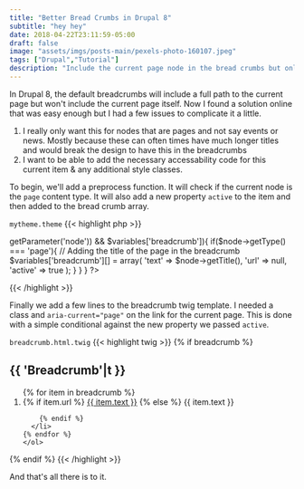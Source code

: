 ```yaml
---
title: "Better Bread Crumbs in Drupal 8"
subtitle: "hey hey"
date: 2018-04-22T23:11:59-05:00
draft: false
image: "assets/imgs/posts-main/pexels-photo-160107.jpeg"
tags: ["Drupal","Tutorial"]
description: "Include the current page node in the bread crumbs but only if it is a page"
---
```


In Drupal 8, the default breadcrumbs will include a full path to the current page but won't include the current page itself. Now I found a solution online that was easy enough but I had a few issues to complicate it a little.

1. I really only want this for nodes that are pages and not say events or news. Mostly because these can often times have much longer titles and would break the design to have this in the breadcrumbs
2. I want to be able to add the necessary accessability code for this current item & any additional style classes.

To begin, we'll add a preprocess function. It will check if the current node is the `page` content type. It will also add a new property `active` to the item and then added to the bread crumb array.

`mytheme.theme`
{{< highlight php >}}
<?php
function THEME_preprocess_breadcrumb(&$variables){
	if(($node = \Drupal::routeMatch()->getParameter('node')) && $variables['breadcrumb']){
		if($node->getType() === 'page'){
			// Adding the title of the page in the breadcrumb
			$variables['breadcrumb'][] = array(
				'text' => $node->getTitle(),
				'url' => null,
        'active' => true
			);
		}
	}
}
?>
{{< /highlight >}}

Finally we add a few lines to the breadcrumb twig template. I needed a class and `aria-current="page"` on the link for the current page. This is done with a simple conditional against the new property we passed `active`.

`breadcrumb.html.twig`
{{< highlight twig >}}
{% if breadcrumb %}
  <nav role="navigation" aria-labelledby="system-breadcrumb">
    <h2 id="system-breadcrumb" class="visually-hidden">{{ 'Breadcrumb'|t }}</h2>
    <ol class="breadcrumbs__list">
    {% for item in breadcrumb %}
      <li>
        {% if item.url %}
          <a class="{{ (item.active ? 'active') }}" href="{{ item.url }}"
            {% if item.active %}aria-current="page"{% endif %}
          >{{ item.text }}</a>
        {% else %}
          <span>{{ item.text }}</span>

        {% endif %}
      </li>
    {% endfor %}
    </ol>
  </nav>
{% endif %}
{{< /highlight >}}

And that's all there is to it.